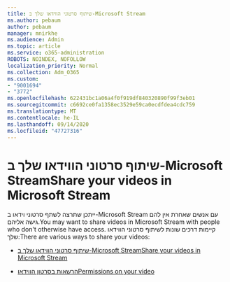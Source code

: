 ```yaml
---
title: שיתוף סרטוני הווידאו שלך ב-Microsoft Stream
ms.author: pebaum
author: pebaum
manager: mnirkhe
ms.audience: Admin
ms.topic: article
ms.service: o365-administration
ROBOTS: NOINDEX, NOFOLLOW
localization_priority: Normal
ms.collection: Adm_O365
ms.custom:
- "9001694"
- "3772"
ms.openlocfilehash: 622431bc1a06a4f0f919df840320890f99f3eb01
ms.sourcegitcommit: c6692ce0fa1358ec3529e59ca0ecdfdea4cdc759
ms.translationtype: MT
ms.contentlocale: he-IL
ms.lasthandoff: 09/14/2020
ms.locfileid: "47727316"
---
```

# <a name="share-your-videos-in-microsoft-stream"></a><span data-ttu-id="f27c1-102">שיתוף סרטוני הווידאו שלך ב-Microsoft Stream</span><span class="sxs-lookup"><span data-stu-id="f27c1-102">Share your videos in Microsoft Stream</span></span>

<span data-ttu-id="f27c1-103">ייתכן שתרצה לשתף סרטוני וידאו ב-Microsoft Stream עם אנשים שאחרת אין להם גישה אליהם.</span><span class="sxs-lookup"><span data-stu-id="f27c1-103">You may want to share videos in Microsoft Stream with people who don't otherwise have access.</span></span> <span data-ttu-id="f27c1-104">קיימות דרכים שונות לשיתוף סרטוני הווידאו שלך:</span><span class="sxs-lookup"><span data-stu-id="f27c1-104">There are various ways to share your videos:</span></span>

- [<span data-ttu-id="f27c1-105">שיתוף סרטוני הווידאו שלך ב-Microsoft Stream</span><span class="sxs-lookup"><span data-stu-id="f27c1-105">Share your videos in Microsoft Stream</span></span>](https://docs.microsoft.com/stream/portal-share-video)

- [<span data-ttu-id="f27c1-106">הרשאות בסרטון הווידאו</span><span class="sxs-lookup"><span data-stu-id="f27c1-106">Permissions on your video</span></span>](https://docs.microsoft.com/stream/portal-share-video#permissions-on-your-video)
